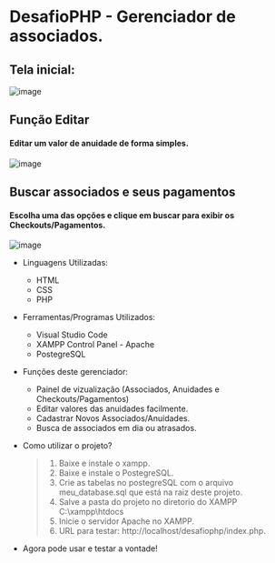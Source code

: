 # DesafioPHP - Gerenciador de associados.


 ## Tela inicial:
![image](https://github.com/user-attachments/assets/3a85f04e-4ea2-4c7d-8ed4-b3e1e9343562)



 ## Função Editar
  #### Editar um valor de anuidade de forma simples.
![image](https://github.com/user-attachments/assets/dba692d1-f678-4575-a34e-638aed391b73)



 ## Buscar associados e seus pagamentos
  #### Escolha uma das opções e clique em buscar para exibir os Checkouts/Pagamentos.
![image](https://github.com/user-attachments/assets/18250ffc-be27-4bad-9f72-acebb77fbb7e)


- Linguagens Utilizadas:
  - HTML
  - CSS
  - PHP

- Ferramentas/Programas Utilizados:
  - Visual Studio Code
  - XAMPP Control Panel - Apache
  - PostegreSQL

- Funções deste gerenciador:
  - Painel de vizualização (Associados, Anuidades e Checkouts/Pagamentos)
  - Editar valores das anuidades facilmente.
  - Cadastrar Novos Associados/Anuidades.
  - Busca de associados em dia ou atrasados.


  
- Como utilizar o projeto?
  
  > 1. Baixe e instale o xampp.
  > 2. Baixe e instale o PostegreSQL.
  > 3. Crie as tabelas no postegreSQL com o arquivo meu_database.sql que está na raiz deste projeto. 
  > 4. Salve a pasta do projeto no diretorio do XAMPP C:\xampp\htdocs
  > 5. Inicie o servidor Apache no XAMPP.
  > 6. URL para testar: http://localhost/desafiophp/index.php.

* Agora pode usar e testar a vontade!
